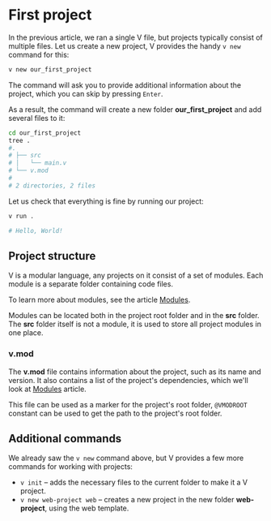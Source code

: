 # First project

In the previous article, we ran a single V file, but projects typically consist of multiple files.
Let us create a new project, V provides the handy `v new` command for this:

```bash
v new our_first_project
```

The command will ask you to provide additional information about the project, which you can skip by
pressing `Enter`.

As a result, the command will create a new folder **our_first_project** and add several files to it:

```bash
cd our_first_project
tree .
#.
# ├── src
# │   └── main.v
# └── v.mod
#
# 2 directories, 2 files
```

Let us check that everything is fine by running our project:

```bash
v run .

# Hello, World!
```

## Project structure

V is a modular language, any projects on it consist of a set of modules.
Each module is a separate folder containing code files.

To learn more about modules, see the article [Modules](../concepts/modules/overview.md).

Modules can be located both in the project root folder and in the **src** folder.
The **src** folder itself is not a module, it is used to store all project modules in one place.

### v.mod

The **v.mod** file contains information about the project, such as its name and version.
It also contains a list of the project's dependencies, which we'll look
at [Modules](../concepts/modules/overview.md) article.

This file can be used as a marker for the project's root folder, `@VMODROOT` constant
can be used to get the path to the project's root folder.

## Additional commands

We already saw the `v new` command above, but V provides a few more commands for working with
projects:

- `v init` – adds the necessary files to the current folder to make it a V project.
- `v new web-project web` – creates a new project in the new folder **web-project**, using the web
  template.
